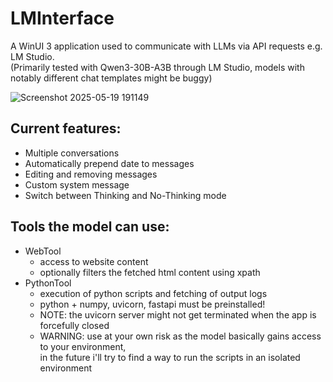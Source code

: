 # LMInterface
A WinUI 3 application used to communicate with LLMs via API requests e.g. LM Studio.  
(Primarily tested with Qwen3-30B-A3B through LM Studio, models with notably different chat templates might be buggy)

![Screenshot 2025-05-19 191149](https://github.com/user-attachments/assets/c360ada3-3ab7-422f-b9a0-61617a2b1352)

## Current features:
- Multiple conversations
- Automatically prepend date to messages
- Editing and removing messages
- Custom system message
- Switch between Thinking and No-Thinking mode

## Tools the model can use:
- WebTool
  - access to website content
  - optionally filters the fetched html content using xpath
- PythonTool
  - execution of python scripts and fetching of output logs
  - python + numpy, uvicorn, fastapi must be preinstalled!
  - NOTE: the uvicorn server might not get terminated when the app is forcefully closed
  - WARNING: use at your own risk as the model basically gains access to your environment,  
    in the future i'll try to find a way to run the scripts in an isolated environment
